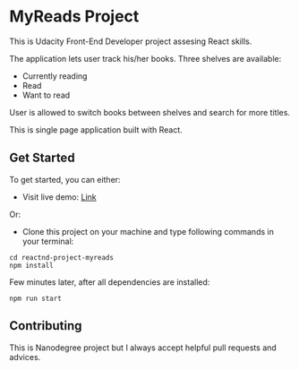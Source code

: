 # MyReads Project

This is Udacity Front-End Developer project assesing React skills.

The application lets user track his/her books. Three shelves are available:
* Currently reading
* Read
* Want to read

User is allowed to switch books between shelves and search for more titles.

This is single page application built with React.

## Get Started

To get started, you can either:

* Visit live demo: [Link](https://rakunn.github.io/reactnd-project-myreads/)

Or:
* Clone this project on your machine and type following commands in your terminal:
```
cd reactnd-project-myreads
npm install
```
Few minutes later, after all dependencies are installed:
```
npm run start
```

## Contributing

This is Nanodegree project but I always accept helpful pull requests and advices.
